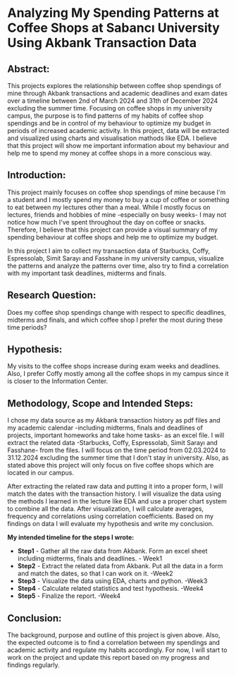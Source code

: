# Analyzing My Spending Patterns at Coffee Shops at Sabancı University Using Akbank Transaction Data
## Abstract:
  This projects explores the relationship between coffee shop spendings of mine through Akbank transactions and academic deadlines and exam dates over a timeline between 2nd of March 2024 and 31th of December 2024 excluding the summer time. Focusing on coffee shops in my university campus, the purpose is to find patterns of my habits of coffee shop spendings and be in control of my behaviour to optimize my budget in periods of increased academic activity. In this project, data will be extracted and visualized using charts and visualisation mathods like EDA. I believe that this project will show me important information about my behaviour and help me to spend my money at coffee shops in a more conscious way. 
  
## Introduction:
  This project mainly focuses on coffee shop spendings of mine because I'm a student and I mostly spend my money to buy a cup of coffee or something to eat between my lectures other than a meal. While I mostly focus on lectures, friends and hobbies of mine -especially on busy weeks- I may not notice how much I've spent throughout the day on coffee or snacks. Therefore, I believe that this project can provide a visual summary of my spending behaviour at coffee shops and help me to optimize my budget. 
  
  In this project I aim to collect my transaction data of Starbucks, Coffy, Espressolab, Simit Sarayı and Fasshane in my university campus, visualize the patterns and analyze the patterns over time, also try to find a correlation with my important task deadlines, midterms and finals.

## Research Question:
  Does my coffee shop spendings change with respect to specific deadlines, midterms and finals, and which coffee shop I prefer the most during these time periods?

## Hypothesis:
  My visits to the coffee shops increase during exam weeks and deadlines. Also, I prefer Coffy mostly among all the coffee shops in my campus since it is closer to the Information Center. 

## Methodology, Scope and Intended Steps:
  I chose my data source as my Akbank transaction history as pdf files and my academic calendar -including midterms, finals and deadlines of projects, important homeworks and take home tasks- as an excel file. I will extract the related data -Starbucks, Coffy, Espressolab, Simit Sarayı and Fasshane- from the files. I will focus on the time period from 02.03.2024 to 31.12.2024 excluding the summer time that I don't stay in university. Also, as stated above this project will only focus on five coffee shops which are located in our campus. 
  
  After extracting the related raw data and putting it into a proper form, I will match the dates with the transaction history. I will visualize the data using the methods I learned in the lecture like EDA and use a proper chart system to combine all the data. After visualization, I will calculate averages, frequency and correlations using correlation coefficients. Based on my findings on data I will evaluate my hypothesis and write my conclusion. 
  
  **My intended timeline for the steps I wrote:**
  - **Step1** - Gather all the raw data from Akbank. Form an excel sheet including midterms, finals and deadlines. - Week1
  - **Step2** - Extract the related data from Akbank. Put all the data in a form and match the dates, so that I can work on it. -Week2
  - **Step3** - Visualize the data using EDA, charts and python. -Week3
  - **Step4** - Calculate related statistics and test hypothesis. -Week4
  - **Step5** - Finalize the report. -Week4

## Conclusion:
  The background, purpose and outline of this project is given above. Also, the expected outcome is to find a correlation between my spendings and academic activity and regulate my habits accordingly. For now, I will start to work on the project and update this report based on my progress and findings regularly.
  
  
  
  
